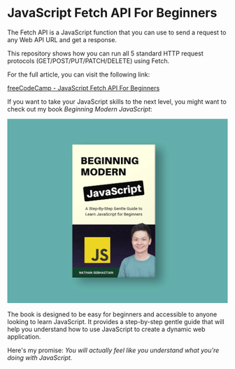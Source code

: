# JavaScript Fetch API For Beginners

The Fetch API is a JavaScript function that you can use to send a request to any Web API URL and get a response.

This repository shows how you can run all 5 standard HTTP request protocols (GET/POST/PUT/PATCH/DELETE) using Fetch.

For the full article, you can visit the following link:

[freeCodeCamp - JavaScript Fetch API For Beginners](https://www.freecodecamp.org/news/javascript-fetch-api-for-beginners)

If you want to take your JavaScript skills to the next level, you might want to check out my book _Beginning Modern JavaScript_:

[![Beginning Modern JavaScript](beginning-js-cover.webp)](https://codewithnathan.com/beginning-modern-javascript)


The book is designed to be easy for beginners and accessible to anyone looking to learn JavaScript. It provides a step-by-step gentle guide that will help you understand how to use JavaScript to create a dynamic web application.

Here's my promise: _You will actually feel like you understand what you're doing with JavaScript._
